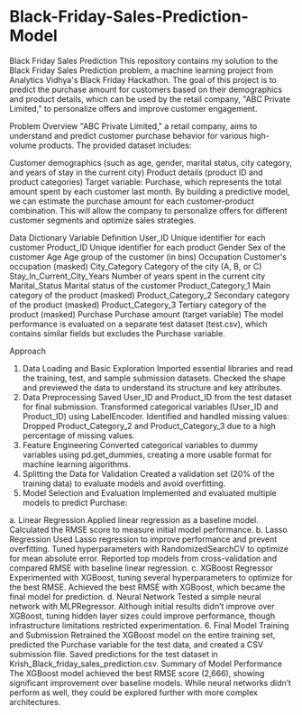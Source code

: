 # Black-Friday-Sales-Prediction-Model
Black Friday Sales Prediction
This repository contains my solution to the Black Friday Sales Prediction problem, a machine learning project from Analytics Vidhya's Black Friday Hackathon. The goal of this project is to predict the purchase amount for customers based on their demographics and product details, which can be used by the retail company, "ABC Private Limited," to personalize offers and improve customer engagement.

Problem Overview
"ABC Private Limited," a retail company, aims to understand and predict customer purchase behavior for various high-volume products. The provided dataset includes:

Customer demographics (such as age, gender, marital status, city category, and years of stay in the current city)
Product details (product ID and product categories)
Target variable: Purchase, which represents the total amount spent by each customer last month.
By building a predictive model, we can estimate the purchase amount for each customer-product combination. This will allow the company to personalize offers for different customer segments and optimize sales strategies.

Data Dictionary
Variable	Definition
User_ID	Unique identifier for each customer
Product_ID	Unique identifier for each product
Gender	Sex of the customer
Age	Age group of the customer (in bins)
Occupation	Customer's occupation (masked)
City_Category	Category of the city (A, B, or C)
Stay_In_Current_City_Years	Number of years spent in the current city
Marital_Status	Marital status of the customer
Product_Category_1	Main category of the product (masked)
Product_Category_2	Secondary category of the product (masked)
Product_Category_3	Tertiary category of the product (masked)
Purchase	Purchase amount (target variable)
The model performance is evaluated on a separate test dataset (test.csv), which contains similar fields but excludes the Purchase variable.

Approach
1. Data Loading and Basic Exploration
Imported essential libraries and read the training, test, and sample submission datasets.
Checked the shape and previewed the data to understand its structure and key attributes.
2. Data Preprocessing
Saved User_ID and Product_ID from the test dataset for final submission.
Transformed categorical variables (User_ID and Product_ID) using LabelEncoder.
Identified and handled missing values:
Dropped Product_Category_2 and Product_Category_3 due to a high percentage of missing values.
3. Feature Engineering
Converted categorical variables to dummy variables using pd.get_dummies, creating a more usable format for machine learning algorithms.
4. Splitting the Data for Validation
Created a validation set (20% of the training data) to evaluate models and avoid overfitting.
5. Model Selection and Evaluation
Implemented and evaluated multiple models to predict Purchase:

a. Linear Regression
Applied linear regression as a baseline model.
Calculated the RMSE score to measure initial model performance.
b. Lasso Regression
Used Lasso regression to improve performance and prevent overfitting.
Tuned hyperparameters with RandomizedSearchCV to optimize for mean absolute error.
Reported top models from cross-validation and compared RMSE with baseline linear regression.
c. XGBoost Regressor
Experimented with XGBoost, tuning several hyperparameters to optimize for the best RMSE.
Achieved the best RMSE with XGBoost, which became the final model for prediction.
d. Neural Network
Tested a simple neural network with MLPRegressor.
Although initial results didn’t improve over XGBoost, tuning hidden layer sizes could improve performance, though infrastructure limitations restricted experimentation.
6. Final Model Training and Submission
Retrained the XGBoost model on the entire training set, predicted the Purchase variable for the test data, and created a CSV submission file.
Saved predictions for the test dataset in Krish_Black_friday_sales_prediction.csv.
Summary of Model Performance
The XGBoost model achieved the best RMSE score (2,666), showing significant improvement over baseline models. While neural networks didn’t perform as well, they could be explored further with more complex architectures.
